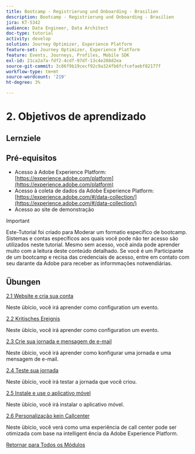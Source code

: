 ```yaml
---
title: Bootcamp - Registrierung und Onboarding - Brasilien
description: Bootcamp - Registrierung und Onboarding - Brasilien
jira: KT-5342
audience: Data Engineer, Data Architect
doc-type: tutorial
activity: develop
solution: Journey Optimizer, Experience Platform
feature-set: Journey Optimizer, Experience Platform
feature: Events, Journeys, Profiles, Mobile SDK
exl-id: 21ca2a7a-fdf2-4cdf-97df-13c4e208d2ea
source-git-commit: 3c86f9b19cecf92c9a324fb6fcfcefaebf82177f
workflow-type: tm+mt
source-wordcount: '219'
ht-degree: 3%

---
```


# 2. Objetivos de aprendizado

## Lernziele

## Pré-equisitos

- Acesso à Adobe Experience Platform: [https://experience.adobe.com/platform](https://experience.adobe.com/platform)
- Acesso à coleta de dados da Adobe Experience Platform: [https://experience.adobe.com/#/data-collection/](https://experience.adobe.com/#/data-collection/)
- Acesso ao site de demonstração

>[!IMPORTANT]
>
>Este-Tutorial foi criado para Moderar um formatio específico de bootcamp. Sistemas e contas específicos aos quais você pode não ter acesso são utilizados neste tutorial. Mesmo sem acesso, você ainda pode aprender muito com a leitura deste conteúdo detalhado. Se você é um Participante de um bootcamp e recisa das credenciais de acesso, entre em contato com seu darante da Adobe para receber as informmações notwendiárias.

## Übungen

[2.1 Website e cria sua conta](./ex1.md)

Neste übício, você irá aprender como configuration um evento.

[2.2 Kritisches Ereignis](./ex2.md)

Neste übício, você irá aprender como configuration um evento.

[2.3 Crie sua jornada e mensagem de e-mail](./ex3.md)

Neste übício, você irá aprender como konfigurar uma jornada e uma mensagem de e-mail.

[2.4 Teste sua jornada](./ex4.md)

Neste übício, você irá testar a jornada que você criou.

[2.5 Instale e use o aplicativo móvel](./ex5.md)

Neste übício, você irá instalar o aplicativo móvel.

[2.6 Personalização kein Callcenter](./ex6.md)

Neste übício, você verá como uma experiência de call center pode ser otimizada com base na intelligent ência da Adobe Experience Platform.

[Retornar para Todos os Módulos](../../overview.md)
